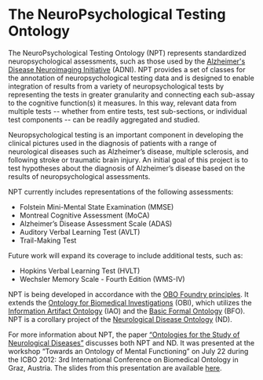 # The NeuroPsychological Testing Ontology

The NeuroPsychological Testing Ontology (NPT) represents standardized neuropsychological assessments, such as those used by the [Alzheimer's Disease Neuroimaging Initiative](http://adni.loni.usc.edu/data-samples/adni-data-inventory/) (ADNI). NPT provides a set of classes for the annotation of neuropsychological testing data and is designed to enable integration of results from a variety of neuropsychological tests by representing the tests in greater granularity and connecting each sub-assay to the cognitive function(s) it measures. In this way, relevant data from multiple tests -- whether from entire tests, test sub-sections, or individual test components -- can be readily aggregated and studied.

Neuropsychological testing is an important component in developing the clinical pictures used in the diagnosis of patients with a range of neurological diseases such as Alzheimer’s disease, multiple sclerosis, and following stroke or traumatic brain injury. An initial goal of this project is to test hypotheses about the diagnosis of Alzheimer’s disease based on the results of neuropsychological assessments. 

NPT currently includes representations of the following assessments:
 - Folstein Mini-Mental State Examination (MMSE)
 - Montreal Cognitive Assessment (MoCA)
 - Alzheimer’s Disease Assessment Scale (ADAS)
 - Auditory Verbal Learning Test (AVLT)
 - Trail-Making Test

Future work will expand its coverage to include additional tests, such as:
 - Hopkins Verbal Learning Test (HVLT)
 - Wechsler Memory Scale - Fourth Edition (WMS-IV)

NPT is being developed in accordance with the [OBO Foundry principles](http://www.obofoundry.org/principles/fp-000-summary.html). It extends the [Ontology for Biomedical Investigations](http://obi-ontology.org/) (OBI), which utilizes the [Information Artifact Ontology](https://github.com/information-artifact-ontology/IAO/) (IAO) and the [Basic Formal Ontology](http://basic-formal-ontology.org/) (BFO). NPT is a corollary project of the [Neurological Disease Ontology](https://github.com/addiehl/neurological-disease-ontology) (ND).

For more information about NPT, the paper [“Ontologies for the Study of Neurological Diseases”](https://github.com/addiehl/neurological-disease-ontology/blob/master/docs/ICBO2012_Paper.pdf) discusses both NPT and ND. It was presented at the workshop “Towards an Ontology of Mental Functioning” on July 22 during the ICBO 2012: 3rd International Conference on Biomedical Ontology in Graz, Austria. The slides from this presentation are available [here](https://github.com/addiehl/neurological-disease-ontology/blob/master/docs/ND_NPT_ICBO2012.pptx).
